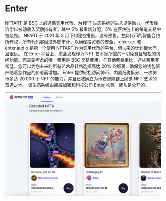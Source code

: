 # Enter

NFTART 是 BSC 上的通缩实用代币，为 NFT 生态系统的进入提供动力。代币经济学以被动收入奖励持有者，其中 5% 被重新分配，5% 在区块链上的每笔交易中被烧毁。
NFART 于 2021 年 3 月下旬秘密推出，没有预售。放弃代币的智能合约所有权，所有代码都经过外部审计，以确保投资者的安全。
enter.art 和 enter.audio 是第一个使用 NFTART 作为实用代币的平台，但未来的计划很大而且很远。
在 Enter 平台上，您会发现作为 NFT 艺术家所需的一切免费且轻松的访问功能。您需要考虑的唯一费用是 BSC 交易费用，与其他网络相比，这些费用非常低。您可以为您未来的所有艺术品转售选择高达 20% 的版税，确保您的钱包资产随着您作品的价值而增加。
Enter 提供轻松访问铸币、内置版税拆分、一次铸币多达 20.000 个 NFT 的能力，并且已被确立为币安智能链上视觉 NFT 艺术的首选之地。
该生态系统由挪威加密和科技公司 Enter 构建。团队是公开的。

![enter-dapp-collectibles-bsc-image2_a15f6dd688b6854876f0a5b26df756b4](enter-dapp-collectibles-bsc-image2_a15f6dd688b6854876f0a5b26df756b4.png)
